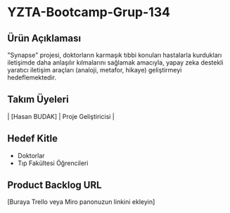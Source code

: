 # YZTA-Bootcamp-Grup-134

## Ürün Açıklaması

"Synapse" projesi, doktorların karmaşık tıbbi konuları hastalarla kurdukları iletişimde daha anlaşılır kılmalarını sağlamak amacıyla, yapay zeka destekli yaratıcı iletişim araçları (analoji, metafor, hikaye) geliştirmeyi hedeflemektedir.

## Takım Üyeleri

| [Hasan BUDAK] | Proje Geliştiricisi |

## Hedef Kitle
- Doktorlar
- Tıp Fakültesi Öğrencileri


## Product Backlog URL
[Buraya Trello veya Miro panonuzun linkini ekleyin]

